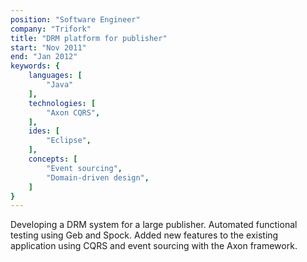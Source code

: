 ```yaml
---
position: "Software Engineer"
company: "Trifork"
title: "DRM platform for publisher"
start: "Nov 2011"
end: "Jan 2012"
keywords: {
    languages: [
        "Java"
    ],
    technologies: [
        "Axon CQRS",
    ],
    ides: [
        "Eclipse",
    ],
    concepts: [
        "Event sourcing",
        "Domain-driven design",
    ]
}
---
```


Developing a DRM system for a large publisher. Automated functional testing using Geb and Spock. Added new features to the existing application using CQRS and event sourcing with the Axon framework.
